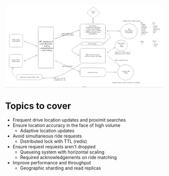 ![Uber](images/uber.png)

# Topics to cover
- Frequent drive location updates and proximit searches
- Ensure location accuracy in the face of high volume
  - Adaptive location updates
- Avoid simultaneous ride requests
  - Distributed lock with TTL (redis)
- Ensure request requests aren't dropped
  - Queueing system with horizontal scaling
  - Required acknowledgements on ride matching
- Improve performance and throughput
  - Geographic sharding and read replicas
